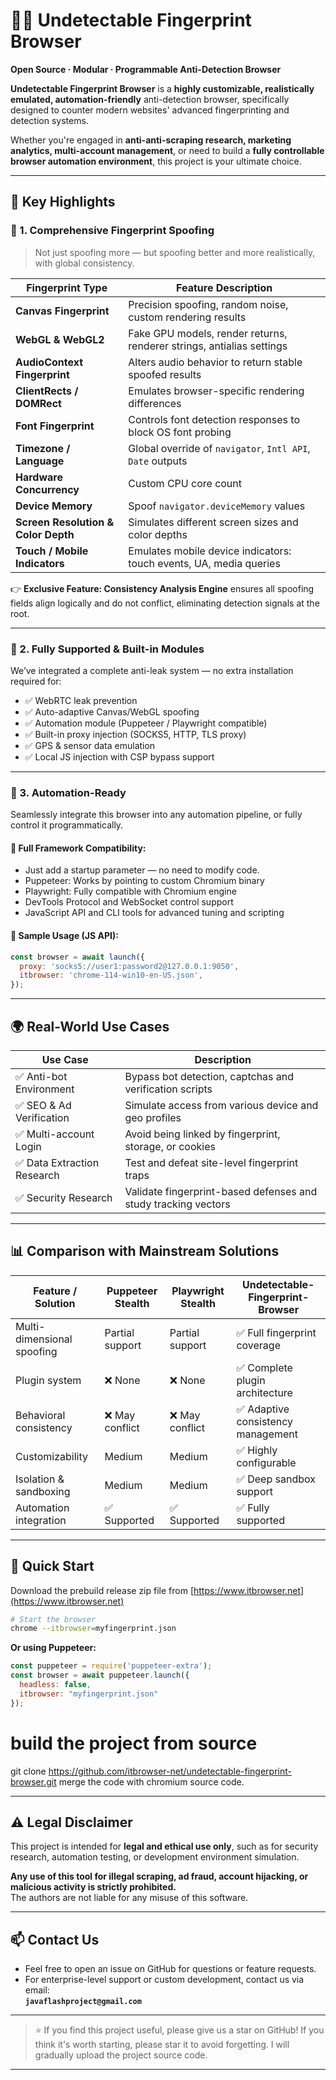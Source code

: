
# 🕵️‍♂️ Undetectable Fingerprint Browser  
**Open Source · Modular · Programmable Anti-Detection Browser**

**Undetectable Fingerprint Browser** is a **highly customizable, realistically emulated, automation-friendly** anti-detection browser, specifically designed to counter modern websites' advanced fingerprinting and detection systems.

Whether you're engaged in **anti-anti-scraping research, marketing analytics, multi-account management**, or need to build a **fully controllable browser automation environment**, this project is your ultimate choice.

---

## 🚀 Key Highlights

### 🧠 1. Comprehensive Fingerprint Spoofing

> Not just spoofing more — but spoofing better and more realistically, with global consistency.

| Fingerprint Type         | Feature Description |
|--------------------------|---------------------|
| **Canvas Fingerprint**   | Precision spoofing, random noise, custom rendering results |
| **WebGL & WebGL2**       | Fake GPU models, render returns, renderer strings, antialias settings |
| **AudioContext Fingerprint** | Alters audio behavior to return stable spoofed results |
| **ClientRects / DOMRect** | Emulates browser-specific rendering differences |
| **Font Fingerprint**     | Controls font detection responses to block OS font probing |
| **Timezone / Language**  | Global override of `navigator`, `Intl API`, `Date` outputs |
| **Hardware Concurrency** | Custom CPU core count |
| **Device Memory**        | Spoof `navigator.deviceMemory` values |
| **Screen Resolution & Color Depth** | Simulates different screen sizes and color depths |
| **Touch / Mobile Indicators** | Emulates mobile device indicators: touch events, UA, media queries |

👉 **Exclusive Feature: Consistency Analysis Engine** ensures all spoofing fields align logically and do not conflict, eliminating detection signals at the root.

---

### 🧩 2. Fully Supported & Built-in Modules

We’ve integrated a complete anti-leak system — no extra installation required for:

- ✅ WebRTC leak prevention  
- ✅ Auto-adaptive Canvas/WebGL spoofing  
- ✅ Automation module (Puppeteer / Playwright compatible)  
- ✅ Built-in proxy injection (SOCKS5, HTTP, TLS proxy)  
- ✅ GPS & sensor data emulation  
- ✅ Local JS injection with CSP bypass support  

---

### 🤖 3. Automation-Ready

Seamlessly integrate this browser into any automation pipeline, or fully control it programmatically.

#### 🤝 Full Framework Compatibility:

- Just add a startup parameter — no need to modify code.
- Puppeteer: Works by pointing to custom Chromium binary  
- Playwright: Fully compatible with Chromium engine  
- DevTools Protocol and WebSocket control support  
- JavaScript API and CLI tools for advanced tuning and scripting

#### 🧪 Sample Usage (JS API):

```js
const browser = await launch({
  proxy: 'socks5://user1:password2@127.0.0.1:9050',
  itbrowser: 'chrome-114-win10-en-US.json',
});
```

---

## 🌍 Real-World Use Cases

| Use Case               | Description |
|------------------------|-------------|
| ✅ Anti-bot Environment | Bypass bot detection, captchas and verification scripts |
| ✅ SEO & Ad Verification | Simulate access from various device and geo profiles |
| ✅ Multi-account Login | Avoid being linked by fingerprint, storage, or cookies |
| ✅ Data Extraction Research | Test and defeat site-level fingerprint traps |
| ✅ Security Research | Validate fingerprint-based defenses and study tracking vectors |

---

## 📊 Comparison with Mainstream Solutions

| Feature / Solution        | Puppeteer Stealth | Playwright Stealth | Undetectable-Fingerprint-Browser |
|--------------------------|-------------------|--------------------|----------------------------------|
| Multi-dimensional spoofing | Partial support   | Partial support    | ✅ Full fingerprint coverage      |
| Plugin system             | ❌ None           | ❌ None             | ✅ Complete plugin architecture   |
| Behavioral consistency    | ❌ May conflict    | ❌ May conflict     | ✅ Adaptive consistency management |
| Customizability           | Medium            | Medium             | ✅ Highly configurable             |
| Isolation & sandboxing    | Medium            | Medium             | ✅ Deep sandbox support            |
| Automation integration    | ✅ Supported       | ✅ Supported        | ✅ Fully supported                 |

---

## 🔧 Quick Start
Download the prebuild release zip file from [https://www.itbrowser.net](https://www.itbrowser.net)

```bash
# Start the browser
chrome --itbrowser=myfingerprint.json
```

**Or using Puppeteer:**

```js
const puppeteer = require('puppeteer-extra');
const browser = await puppeteer.launch({
  headless: false,
  itbrowser: "myfingerprint.json"
});
```

# build the project from source
git clone https://github.com/itbrowser-net/undetectable-fingerprint-browser.git
merge the code with chromium source code.

---

## ⚠️ Legal Disclaimer

This project is intended for **legal and ethical use only**, such as for security research, automation testing, or development environment simulation.

**Any use of this tool for illegal scraping, ad fraud, account hijacking, or malicious activity is strictly prohibited.**  
The authors are not liable for any misuse of this software.

---

## 📫 Contact Us

- Feel free to open an issue on GitHub for questions or feature requests.  
- For enterprise-level support or custom development, contact us via email:  
  **`javaflashproject@gmail.com`**

---

> ⭐ If you find this project useful, please give us a star on GitHub! If you think it's worth starting, please star it to avoid forgetting. I will gradually upload the project source code.

--- 
